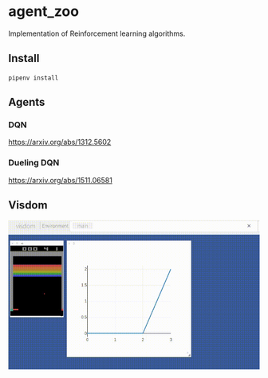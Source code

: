 # agent_zoo

Implementation of Reinforcement learning algorithms.

## Install

```
pipenv install
```

## Agents

### DQN

https://arxiv.org/abs/1312.5602

### Dueling DQN

https://arxiv.org/abs/1511.06581

## Visdom

![visdom](visdom.gif)